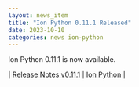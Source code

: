 ```yaml
---
layout: news_item
title: "Ion Python 0.11.1 Released"
date: 2023-10-10
categories: news ion-python
---
```


Ion Python 0.11.1 is now available.

| [Release Notes v0.11.1](https://github.com/amazon-ion/ion-python/releases/tag/v0.11.1) | [Ion Python](https://github.com/amazon-ion/ion-python) |


